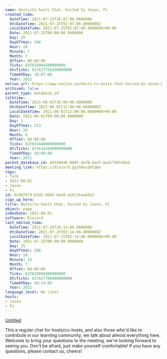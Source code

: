 ```yaml
---
name: Hosts/Co-hosts Chat, hosted by Jason, Pi
created_time:
  DateTime: 2021-07-25T10:07:00.0000000
  UtcDateTime: 2021-07-25T02:07:00.0000000Z
  LocalDateTime: 2021-07-25T02:07:00.0000000+00:00
  Date: 2021-07-25T00:00:00.0000000
  Day: 25
  DayOfYear: 206
  Hour: 10
  Minute: 7
  Month: 7
  Offset: 08:00:00
  Ticks: 637628044200000000
  UtcTicks: 637627756200000000
  TimeOfDay: 10:07:00
  Year: 2021
notion_url: https://www.notion.so/Hosts-Co-hosts-Chat-hosted-by-Jason-Pi-0c89f6f963d24b058ee0a287cbaa65a7
archived: false
parent_type: database_id
talktime:
  DateTime: 2021-08-01T20:00:00.0000000
  UtcDateTime: 2021-08-01T12:00:00.0000000Z
  LocalDateTime: 2021-08-01T12:00:00.0000000+00:00
  Date: 2021-08-01T00:00:00.0000000
  Day: 1
  DayOfYear: 213
  Hour: 20
  Month: 8
  Offset: 08:00:00
  Ticks: 637634448000000000
  UtcTicks: 637634160000000000
  TimeOfDay: 20:00:00
  Year: 2021
parent_database_id: e9339446-880f-4ef0-8ad7-8ad1f507dded
meeting_link: https://discord.gg/bBuv3mCQQe
tags:
- Talk
- 2021-08-01
- Jason
- Pi
id: 0c89f6f9-63d2-4b05-8ee0-a287cbaa65a7
sign_up_here: 
title: Hosts/Co-hosts Chat, hosted by Jason, Pi
object: page
indexDate: 2021-08-01
software: Discord
last_edited_time:
  DateTime: 2021-07-25T10:14:00.0000000
  UtcDateTime: 2021-07-25T02:14:00.0000000Z
  LocalDateTime: 2021-07-25T02:14:00.0000000+00:00
  Date: 2021-07-25T00:00:00.0000000
  Day: 25
  DayOfYear: 206
  Hour: 10
  Minute: 14
  Month: 7
  Offset: 08:00:00
  Ticks: 637628048400000000
  UtcTicks: 637627760400000000
  TimeOfDay: 10:14:00
  Year: 2021
language_level: No limit
hosts:
- Jason
- Pi
---
```




[Untitled](https://www.notion.so/cb083fc4f0b7459aa5afe1900ef25a1f)   


This a regular chat for hosts/co-hosts, and also those who'd like to contribute in our learning community, we talk about almost everything here. Welcome to bring your questions to the meeting, we're looking forward to seeing you. Don't be afraid, just make yourself comfortable!
If you have any questions, please contact us, cheers!







